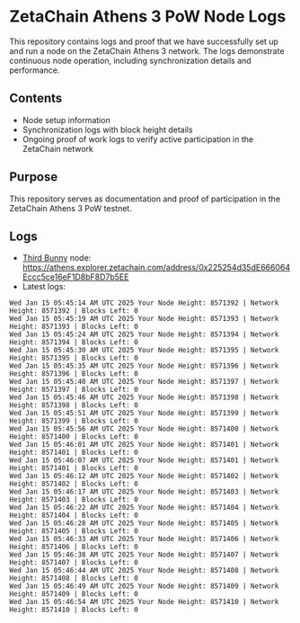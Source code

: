 # ZetaChain Athens 3 PoW Node Logs
This repository contains logs and proof that we have successfully set up and run a node on the ZetaChain Athens 3 network. The logs demonstrate continuous node operation, including synchronization details and performance.

## Contents
- Node setup information
- Synchronization logs with block height details
- Ongoing proof of work logs to verify active participation in the ZetaChain network

## Purpose
This repository serves as documentation and proof of participation in the ZetaChain Athens 3 PoW testnet.

## Logs

- [Third Bunny](https://thirdbunny.xyz/) node: https://athens.explorer.zetachain.com/address/0x225254d35dE666064Eccc5ce16eF1D8bF8D7b5EE
- Latest logs:
```
Wed Jan 15 05:45:14 AM UTC 2025 Your Node Height: 8571392 | Network Height: 8571392 | Blocks Left: 0
Wed Jan 15 05:45:19 AM UTC 2025 Your Node Height: 8571393 | Network Height: 8571393 | Blocks Left: 0
Wed Jan 15 05:45:24 AM UTC 2025 Your Node Height: 8571394 | Network Height: 8571394 | Blocks Left: 0
Wed Jan 15 05:45:30 AM UTC 2025 Your Node Height: 8571395 | Network Height: 8571395 | Blocks Left: 0
Wed Jan 15 05:45:35 AM UTC 2025 Your Node Height: 8571396 | Network Height: 8571396 | Blocks Left: 0
Wed Jan 15 05:45:40 AM UTC 2025 Your Node Height: 8571397 | Network Height: 8571397 | Blocks Left: 0
Wed Jan 15 05:45:46 AM UTC 2025 Your Node Height: 8571398 | Network Height: 8571398 | Blocks Left: 0
Wed Jan 15 05:45:51 AM UTC 2025 Your Node Height: 8571399 | Network Height: 8571399 | Blocks Left: 0
Wed Jan 15 05:45:56 AM UTC 2025 Your Node Height: 8571400 | Network Height: 8571400 | Blocks Left: 0
Wed Jan 15 05:46:01 AM UTC 2025 Your Node Height: 8571401 | Network Height: 8571401 | Blocks Left: 0
Wed Jan 15 05:46:07 AM UTC 2025 Your Node Height: 8571401 | Network Height: 8571401 | Blocks Left: 0
Wed Jan 15 05:46:12 AM UTC 2025 Your Node Height: 8571402 | Network Height: 8571402 | Blocks Left: 0
Wed Jan 15 05:46:17 AM UTC 2025 Your Node Height: 8571403 | Network Height: 8571403 | Blocks Left: 0
Wed Jan 15 05:46:22 AM UTC 2025 Your Node Height: 8571404 | Network Height: 8571404 | Blocks Left: 0
Wed Jan 15 05:46:28 AM UTC 2025 Your Node Height: 8571405 | Network Height: 8571405 | Blocks Left: 0
Wed Jan 15 05:46:33 AM UTC 2025 Your Node Height: 8571406 | Network Height: 8571406 | Blocks Left: 0
Wed Jan 15 05:46:38 AM UTC 2025 Your Node Height: 8571407 | Network Height: 8571407 | Blocks Left: 0
Wed Jan 15 05:46:44 AM UTC 2025 Your Node Height: 8571408 | Network Height: 8571408 | Blocks Left: 0
Wed Jan 15 05:46:49 AM UTC 2025 Your Node Height: 8571409 | Network Height: 8571409 | Blocks Left: 0
Wed Jan 15 05:46:54 AM UTC 2025 Your Node Height: 8571410 | Network Height: 8571410 | Blocks Left: 0
```
